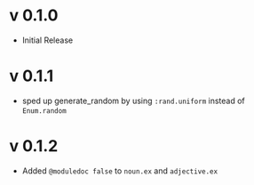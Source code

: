 # v 0.1.0

* Initial Release

# v 0.1.1

* sped up generate_random by using `:rand.uniform` instead of `Enum.random`

# v 0.1.2

* Added `@moduledoc false` to `noun.ex` and `adjective.ex`
